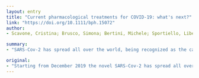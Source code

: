 ```yaml
---
layout: entry
title: "Current pharmacological treatments for COVID-19: what's next?"
link: "https://doi.org/10.1111/bph.15072"
author:
- Scavone, Cristina; Brusco, Simona; Bertini, Michele; Sportiello, Liberata; Rafaniello, Concetta; Zoccoli, Alice; Berrino, Liberato; Racagni, Giorgio; Rossi, Francesco; Capuano, Annalisa

summary:
- "SARS-Cov-2 has spread all over the world, being recognized as the causing agent of COVID-19. Drug repositioning may offer a strategy to efficiently control the clinical course of the disease and the spread of the outbreak. Several studies have been registered worldwide and a number of drugs were repurposed to face the new health emergency. Too many drugs that are currently tested in patients with COV-19 have peculiar safety profiles."

original:
- "Starting from December 2019 the novel SARS-Cov-2 has spread all over the world, being recognized as the causing agent of COVID-19. Since nowadays no specific drug therapies neither vaccines are available for the treatment of COVID-19, drug repositioning may offer a strategy to efficiently control the clinical course of the disease and the spread of the outbreak. In this paper we aim to describe the main pharmacological properties, including data on mechanism of action, safety concerns and drug-drug interactions, of drugs currently administered in patients with COVID-19, focusing on antivirals and drugs with immune-modulatory and/or anti-inflammatory properties. Where available, data from clinical trials involving patients with COVID-19 were reported. Several studies have been registered worldwide and a number of drugs were repurposed to face the new health emergency of COVID-19. For many of these drugs, including lopinavir/ritonavir, remdesivir, favipiravir and tocilizumab, preliminary clinical trials seem to support their benefit in improving patients' clinical conditions. However, adequate clinical trials are necessary to reach any firm conclusion on the efficacy and safety profiles of these compounds. Even though drug repurposing is necessary, it requires caution. Too many drugs that are currently tested in patients with COVID-19 have peculiar safety profiles. In conclusion, while waiting for the development of effective preventive measures, such as vaccines, many clinical trials on drugs belonging to different therapeutic classes are currently underway. It is conceivable that very soon their results will help us in defining the best way to treat COVID-19 and reducing its symptoms and complications."
---
```


